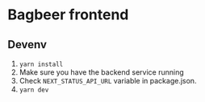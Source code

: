 # Bagbeer frontend

## Devenv

1. `yarn install`
2. Make sure you have the backend service running
3. Check `NEXT_STATUS_API_URL` variable in package.json.
4. `yarn dev`